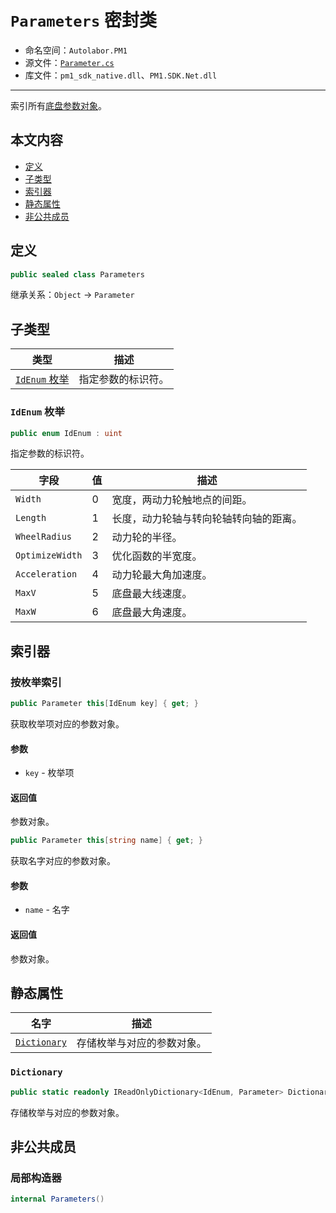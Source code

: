 # `Parameters` 密封类

* 命名空间：`Autolabor.PM1`
* 源文件：[`Parameter.cs`](https://github.com/autolaborcenter/Autolabor.PM1.SDK.Net/blob/master/PM1.SDK.Net/PM1.SDK.Net/Parameter.cs)
* 库文件：`pm1_sdk_native.dll`、`PM1.SDK.Net.dll`

---

索引所有[底盘参数对象](Parameter)。

## 本文内容

* <a href="#定义">定义</a>
* <a href="#子类型">子类型</a>
* <a href="#索引器">索引器</a>
* <a href="#静态属性">静态属性</a>
* <a href="#非公共成员">非公共成员</a>

<a name="定义"></a>

## 定义

```c#
public sealed class Parameters
```

继承关系：`Object` → `Parameter`

<a name="定义"></a>

## 子类型

| 类型                                | 描述               |
| ----------------------------------- | ------------------ |
| <a href="#IdEnum">`IdEnum` 枚举</a> | 指定参数的标识符。 |

<a name="IdEnum"></a>

### `IdEnum` 枚举

```c#
public enum IdEnum : uint
```

指定参数的标识符。

| 字段             | 值   | 描述                           |
| --------------- | ---- | ----------------------------- |
| `Width`         | 0    | 宽度，两动力轮触地点的间距。       |
| `Length`        | 1    | 长度，动力轮轴与转向轮轴转向轴的距离。 |
| `WheelRadius`   | 2    | 动力轮的半径。                    |
| `OptimizeWidth` | 3    | 优化函数的半宽度。                |
| `Acceleration`  | 4    | 动力轮最大角加速度。               |
| `MaxV`          | 5    | 底盘最大线速度。                  |
| `MaxW`          | 6    | 底盘最大角速度。                  |

<a name="索引器"></a>

## 索引器

### 按枚举索引

```c#
public Parameter this[IdEnum key] { get; }
```

获取枚举项对应的参数对象。

#### 参数

* `key` - 枚举项

#### 返回值

参数对象。

```c#
public Parameter this[string name] { get; }
```

获取名字对应的参数对象。

#### 参数

- `name` - 名字

#### 返回值

参数对象。

<a name="静态属性"></a>

## 静态属性

| 名字                          | 描述                       |
| ----------------------------- | -------------------------- |
| [`Dictionary`](#`Dictionary`) | 存储枚举与对应的参数对象。 |

### `Dictionary`

```c#
public static readonly IReadOnlyDictionary<IdEnum, Parameter> Dictionary
```

存储枚举与对应的参数对象。

<a name="非公共成员"></a>

## 非公共成员

### 局部构造器

```c#
internal Parameters()
```
